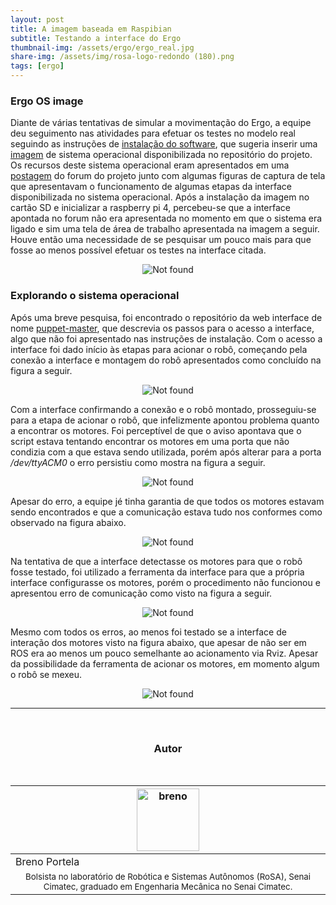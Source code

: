 ```yaml
---
layout: post
title: A imagem baseada em Raspibian
subtitle: Testando a interface do Ergo
thumbnail-img: /assets/ergo/ergo_real.jpg
share-img: /assets/img/rosa-logo-redondo (180).png
tags: [ergo]
---
```


### Ergo OS image

Diante de várias tentativas de simular a movimentação do Ergo, a equipe deu seguimento nas atividades para efetuar os testes no modelo real seguindo as instruções de [instalação do software](https://docs.poppy-project.org/en/installation/#you-want-to-try-poppy-robots-in-a-simulator-or-in-a-web-viewer), que sugeria inserir uma [imagem](https://github.com/poppy-project/poppy-ergo-jr/releases/) de sistema operacional disponibilizada no repositório do projeto. Os recursos deste sistema operacional eram apresentados em uma [postagem](https://poppy.discourse.group/t/poppy-ergo-jr-new-software-updates-are-available-in-alpha-version/4925) do forum do projeto junto com algumas figuras de captura de tela que apresentavam o funcionamento de algumas etapas da interface disponibilizada no sistema operacional. Após a instalação da imagem no cartão SD e inicializar a raspberry pi 4, percebeu-se que a interface apontada no forum não era apresentada no momento em que o sistema era ligado e sim uma tela de área de trabalho apresentada na imagem a seguir. Houve então uma necessidade de se pesquisar um pouco mais para que fosse ao menos possível efetuar os testes na interface citada.

<p align="center">
    <img src="{{ 'assets/img/ergo/ergo-rasp.jpg' | relative_url }}" alt="Not found"/>
</p>

### Explorando o sistema operacional

Após uma breve pesquisa, foi encontrado o repositório da web interface de nome [puppet-master](https://github.com/poppy-project/puppet-master), que descrevia os passos para o acesso a interface, algo que não foi apresentado nas instruções de instalação. Com o acesso a interface foi dado início às etapas para acionar o robô, começando pela conexão a interface e montagem do robô apresentados como concluído na figura a seguir.

<p align="center">
    <img src="{{ 'assets/img/ergo/ergo_connection.png' | relative_url }}" alt="Not found"/>
</p>

Com a interface confirmando a conexão e o robô montado, prosseguiu-se para a etapa de acionar o robô, que infelizmente apontou problema quanto a encontrar os motores. Foi perceptível de que o aviso apontava que o script estava tentando encontrar os motores em uma porta que não condizia com a que estava sendo utilizada, porém após alterar para a porta _/dev/ttyACM0_ o erro persistiu como mostra na figura a seguir.

<p align="center">
    <img src="{{ 'assets/img/ergo/ergo_wake_up.png' | relative_url }}" alt="Not found"/>
</p>

Apesar do erro, a equipe jé tinha garantia de que todos os motores estavam sendo encontrados e que a comunicação estava tudo nos conformes como observado na figura abaixo.

<p align="center">
    <img src="{{ 'assets/img/ergo/ergo_dynamixels.png' | relative_url }}" alt="Not found"/>
</p>

Na tentativa de que a interface detectasse os motores para que o robô fosse testado, foi utilizado a ferramenta da interface para que a própria interface configurasse os motores, porém o procedimento não funcionou e apresentou erro de comunicação como visto na figura a seguir.

<p align="center">
    <img src="{{ 'assets/img/ergo/ergo_motor_configure.png' | relative_url }}" alt="Not found"/>
</p>

Mesmo com todos os erros, ao menos foi testado se a interface de interação dos motores visto na figura abaixo, que apesar de não ser em ROS era ao menos um pouco semelhante ao acionamento via Rviz. Apesar da possibilidade da ferramenta de acionar os motores, em momento algum o robô se mexeu.

<p align="center">
    <img src="{{ 'assets/img/ergo/ergo_no_move.png' | relative_url }}" alt="Not found"/>
</p>

----

<br>

<!-- Autor -->
<center><h3 class="post-title">Autor</h3><br/></center>
<div class="row">
  <div class=" col-xl-auto offset-xl-0 col-lg-4 offset-lg-0">
    <table class="table-borderless highlight">
      <thead>
        <tr>
          <th><center><img src="{{ 'assets/img/people/breno-1.png' | relative_url }}" width="100" alt="breno" class="img-fluid rounded-circle"/></center></th>
        </tr>
      </thead>
      <tbody>
        <tr class="font-weight-bolder" style="text-align: center margin-top: 0">
          <td width="33.33%">Breno Portela</td>
        </tr>
        <tr style="text-align: center" >
          <td style="vertical-align: top"><small>Bolsista no laboratório de Robótica e Sistemas Autônomos (RoSA), Senai Cimatec, graduado em Engenharia Mecânica no Senai Cimatec.</small></td>
        </tr>
      </tbody>
    </table>
  </div>
</div>

<br>